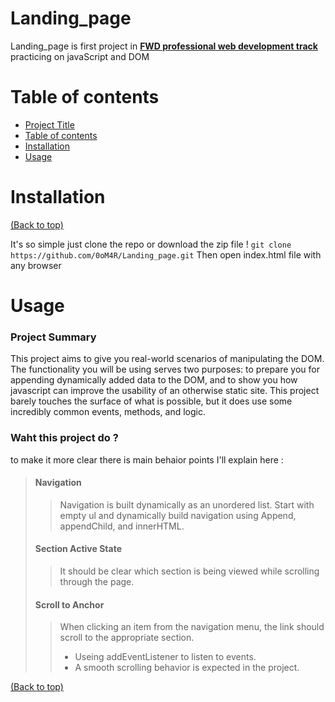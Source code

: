 
# Landing_page
Landing_page is first project in **[FWD professional web development track](https://egfwd.com/specializtion/professional-web-development)** practicing on javaScript and DOM 



# Table of contents
- [Project Title](#Landing_page)
- [Table of contents](#table-of-contents)
- [Installation](#installation)
- [Usage](#Usage)

# Installation

[(Back to top)](#table-of-contents)

It's so simple just clone the repo or download the zip file !
```git clone https://github.com/0oM4R/Landing_page.git```
Then open index.html file with any browser 

# Usage 

### Project Summary
This project aims to give you real-world scenarios of manipulating the DOM. The functionality you will be using serves two purposes: to prepare you for appending dynamically added data to the DOM, and to show you how javascript can improve the usability of an otherwise static site. This project barely touches the surface of what is possible, but it does use some incredibly common events, methods, and logic.

### Waht this project do ? 
 to make it more clear there is main behaior points I'll explain here :
> #### Navigation
>> Navigation is built dynamically as an unordered list. Start with empty ul and dynamically build navigation using Append, appendChild, and innerHTML.
> #### Section Active State
>> It should be clear which section is being viewed while scrolling through the page.
> #### Scroll to Anchor
>>  When clicking an item from the navigation menu, the link should scroll to the appropriate section.
>> - Useing addEventListener to listen to events.
>> - A smooth scrolling behavior is expected in the project.



[(Back to top)](#table-of-contents)
